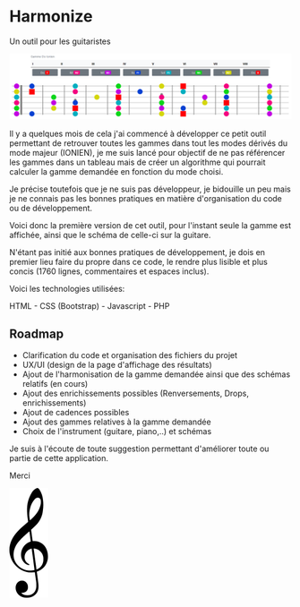 # Harmonize
Un outil pour les guitaristes

![Exemple de rendu](images/Capture.PNG)

Il y a quelques mois de cela j'ai commencé à développer ce petit outil permettant de retrouver toutes les gammes dans tout les modes dérivés du mode majeur (IONIEN), je me suis lancé pour objectif de ne pas référencer les gammes dans un tableau mais de créer un algorithme qui pourrait calculer la gamme demandée en fonction du mode choisi.

Je précise toutefois que je ne suis pas développeur, je bidouille un peu mais je ne connais pas les bonnes pratiques en matière d'organisation du code ou de développement. 

Voici donc la première version de cet outil, pour l'instant seule la gamme est affichée, ainsi que le schéma de celle-ci sur la guitare.

N'étant pas initié aux bonnes pratiques de développement, je dois en premier lieu faire du propre dans ce code, le rendre plus lisible et plus concis (1760 lignes, commentaires et espaces inclus).

Voici les technologies utilisées:

HTML - CSS (Bootstrap) - Javascript - PHP

## Roadmap
- Clarification du code et organisation des fichiers du projet
- UX/UI (design de la page d'affichage des résultats)
- Ajout de l'harmonisation de la gamme demandée ainsi que des schémas relatifs (en cours)
- Ajout des enrichissements possibles (Renversements, Drops, enrichissements)
- Ajout de cadences possibles
- Ajout des gammes relatives à la gamme demandée
- Choix de l'instrument (guitare, piano,..) et schémas

Je suis à l'écoute de toute suggestion permettant d'améliorer toute ou partie de cette application. 

Merci

![clé de sol](images/clesol.svg)
